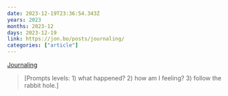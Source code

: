 ```yaml
---
date: 2023-12-19T23:36:54.343Z
years: 2023
months: 2023-12
days: 2023-12-19
link: https://jon.bo/posts/journaling/
categories: ["article"]
---
```

[Journaling](https://jon.bo/posts/journaling/)

> [Prompts levels: 1) what happened? 2) how am I feeling? 3) follow the rabbit hole.]

